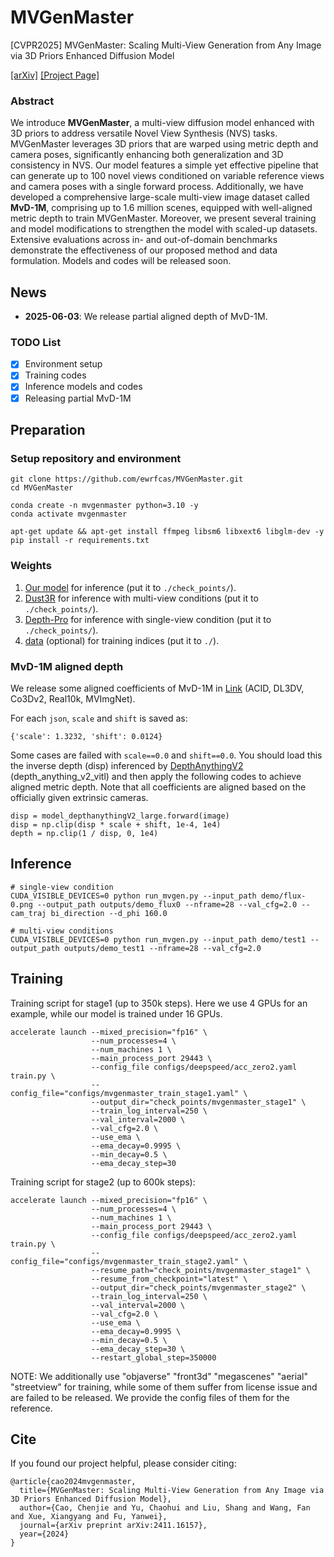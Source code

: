 # MVGenMaster

[CVPR2025] MVGenMaster: Scaling Multi-View Generation from Any Image via 3D Priors Enhanced Diffusion Model

[[arXiv]](https://arxiv.org/abs/2411.16157) [[Project Page]](https://ewrfcas.github.io/MVGenMaster/)

### Abstract

We introduce **MVGenMaster**, a multi-view diffusion model enhanced with 3D priors to address versatile Novel View Synthesis (NVS) tasks. MVGenMaster leverages 3D priors that are warped using metric depth and camera poses, significantly enhancing both generalization and 3D consistency in NVS.
Our model features a simple yet effective pipeline that can generate up to 100 novel views conditioned on variable reference views and camera poses with a single forward process.
Additionally, we have developed a comprehensive large-scale multi-view image dataset called **MvD-1M**, comprising up to 1.6 million scenes, equipped with well-aligned metric depth to train MVGenMaster.
Moreover, we present several training and model modifications to strengthen the model with scaled-up datasets.
Extensive evaluations across in- and out-of-domain benchmarks demonstrate the effectiveness of our proposed method and data formulation.
Models and codes will be released soon.

## News
- **2025-06-03**: We release partial aligned depth of MvD-1M.

### TODO List
- [x] Environment setup
- [x] Training codes
- [x] Inference models and codes
- [x] Releasing partial MvD-1M

## Preparation

### Setup repository and environment
```
git clone https://github.com/ewrfcas/MVGenMaster.git
cd MVGenMaster

conda create -n mvgenmaster python=3.10 -y
conda activate mvgenmaster

apt-get update && apt-get install ffmpeg libsm6 libxext6 libglm-dev -y
pip install -r requirements.txt
```

### Weights
1. [Our model](https://huggingface.co/ewrfcas/MVGenMaster/resolve/main/check_points/pretrained_model.zip) for inference (put it to `./check_points/`).
2. [Dust3R](https://huggingface.co/ewrfcas/MVGenMaster/resolve/main/check_points/DUSt3R_ViTLarge_BaseDecoder_512_dpt.pth) for inference with multi-view conditions (put it to `./check_points/`).
3. [Depth-Pro](https://huggingface.co/ewrfcas/MVGenMaster/resolve/main/check_points/depth_pro.pt) for inference with single-view condition (put it to `./check_points/`).
4. [data](https://huggingface.co/ewrfcas/MVGenMaster/resolve/main/data.zip) (optional) for training indices (put it to `./`).

### MvD-1M aligned depth

We release some aligned coefficients of MvD-1M in [Link](https://huggingface.co/datasets/ewrfcas/MVGenMaster/tree/main/monocular_depthanythingv2_scaleshift) (ACID, DL3DV, Co3Dv2, Real10k, MVImgNet).

For each `json`, `scale` and `shift` is saved as:
```
{'scale': 1.3232, 'shift': 0.0124}
```
Some cases are failed with `scale==0.0` and `shift==0.0`.
You should load this the inverse depth (disp) inferenced by [DepthAnythingV2](https://huggingface.co/depth-anything/Depth-Anything-V2-Large/resolve/main/depth_anything_v2_vitl.pth) (depth_anything_v2_vitl) and then apply the following codes to achieve aligned metric depth.
Note that all coefficients are aligned based on the officially given extrinsic cameras.
```
disp = model_depthanythingV2_large.forward(image)
disp = np.clip(disp * scale + shift, 1e-4, 1e4)
depth = np.clip(1 / disp, 0, 1e4)
```

## Inference
```
# single-view condition
CUDA_VISIBLE_DEVICES=0 python run_mvgen.py --input_path demo/flux-0.png --output_path outputs/demo_flux0 --nframe=28 --val_cfg=2.0 --cam_traj bi_direction --d_phi 160.0

# multi-view conditions
CUDA_VISIBLE_DEVICES=0 python run_mvgen.py --input_path demo/test1 --output_path outputs/demo_test1 --nframe=28 --val_cfg=2.0
```


## Training
Training script for stage1 (up to 350k steps). Here we use 4 GPUs for an example, while our model is trained under 16 GPUs.
```
accelerate launch --mixed_precision="fp16" \
                  --num_processes=4 \
                  --num_machines 1 \
                  --main_process_port 29443 \
                  --config_file configs/deepspeed/acc_zero2.yaml train.py \
                  --config_file="configs/mvgenmaster_train_stage1.yaml" \
                  --output_dir="check_points/mvgenmaster_stage1" \
                  --train_log_interval=250 \
                  --val_interval=2000 \
                  --val_cfg=2.0 \
                  --use_ema \
                  --ema_decay=0.9995 \
                  --min_decay=0.5 \
                  --ema_decay_step=30
```

Training script for stage2 (up to 600k steps):
```
accelerate launch --mixed_precision="fp16" \
                  --num_processes=4 \
                  --num_machines 1 \
                  --main_process_port 29443 \
                  --config_file configs/deepspeed/acc_zero2.yaml train.py \
                  --config_file="configs/mvgenmaster_train_stage2.yaml" \
                  --resume_path="check_points/mvgenmaster_stage1" \
                  --resume_from_checkpoint="latest" \
                  --output_dir="check_points/mvgenmaster_stage2" \
                  --train_log_interval=250 \
                  --val_interval=2000 \
                  --val_cfg=2.0 \
                  --use_ema \
                  --ema_decay=0.9995 \
                  --min_decay=0.5 \
                  --ema_decay_step=30 \
                  --restart_global_step=350000
```
NOTE: We additionally use "objaverse" "front3d" "megascenes" "aerial" "streetview" for training, while some of them suffer from license issue and are failed to be released. We provide the config files of them for the reference.

## Cite
If you found our project helpful, please consider citing:

```
@article{cao2024mvgenmaster,
  title={MVGenMaster: Scaling Multi-View Generation from Any Image via 3D Priors Enhanced Diffusion Model},
  author={Cao, Chenjie and Yu, Chaohui and Liu, Shang and Wang, Fan and Xue, Xiangyang and Fu, Yanwei},
  journal={arXiv preprint arXiv:2411.16157},
  year={2024}
}
```
